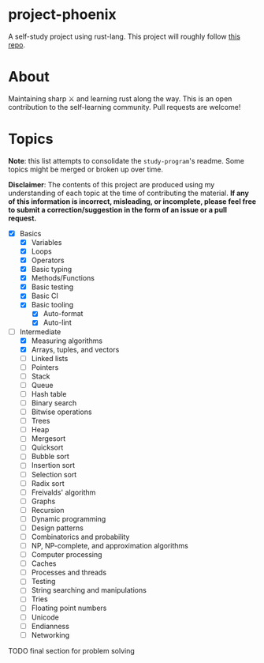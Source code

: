 # project-phoenix

A self-study project using rust-lang. This project will roughly follow [this repo](https://github.com/cnp0/coding-interview-university).

# About

Maintaining sharp :crossed_swords: and learning rust along the way. This is an open contribution to the self-learning community. Pull requests are welcome!

# Topics

**Note**: this list attempts to consolidate the `study-program`'s readme. Some topics might be merged or broken up over time. 

**Disclaimer**: The contents of this project are produced using my understanding of each topic at the time of contributing the material. **If any of this information is incorrect, misleading, or incomplete, please feel free to submit a correction/suggestion in the form of an issue or a pull request.**

- [x] Basics
  - [x] Variables
  - [x] Loops
  - [x] Operators
  - [x] Basic typing
  - [x] Methods/Functions
  - [x] Basic testing
  - [x] Basic CI
  - [x] Basic tooling
    - [x] Auto-format
    - [x] Auto-lint

- [ ] Intermediate 
  - [x] Measuring algorithms
  - [x] Arrays, tuples, and vectors
  - [ ] Linked lists
  - [ ] Pointers
  - [ ] Stack
  - [ ] Queue
  - [ ] Hash table
  - [ ] Binary search
  - [ ] Bitwise operations
  - [ ] Trees
  - [ ] Heap
  - [ ] Mergesort
  - [ ] Quicksort
  - [ ] Bubble sort
  - [ ] Insertion sort
  - [ ] Selection sort
  - [ ] Radix sort
  - [ ] Freivalds' algorithm
  - [ ] Graphs
  - [ ] Recursion
  - [ ] Dynamic programming
  - [ ] Design patterns
  - [ ] Combinatorics and probability
  - [ ] NP, NP-complete, and approximation algorithms
  - [ ] Computer processing
  - [ ] Caches
  - [ ] Processes and threads
  - [ ] Testing
  - [ ] String searching and manipulations
  - [ ] Tries
  - [ ] Floating point numbers
  - [ ] Unicode
  - [ ] Endianness
  - [ ] Networking

TODO final section for problem solving

